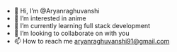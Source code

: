 - 👋 Hi, I’m @Aryanraghuvanshi
- 👀 I’m interested in anime
- 🌱 I’m currently learning full stack development
- 💞️ I’m looking to collaborate on with you
- 📫 How to reach me aryanraghuvanshi91@gmail.com

<!---
Aryanraghuvanshi/Aryanraghuvanshi is a ✨ special ✨ repository because its `README.md` (this file) appears on your GitHub profile.
You can click the Preview link to take a look at your changes.
--->

